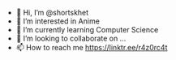 - 👋 Hi, I’m @shortskhet
- 👀 I’m interested in Anime
- 🌱 I’m currently learning Computer Science
- 💞️ I’m looking to collaborate on ...
- 📫 How to reach me https://linktr.ee/r4z0rc4t

<!---
shortskhet/shortskhet is a ✨ special ✨ repository because its `README.md` (this file) appears on your GitHub profile.
You can click the Preview link to take a look at your changes.
--->
